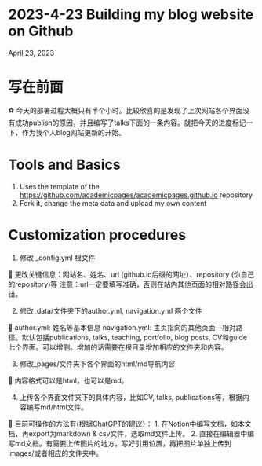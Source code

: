 # 2023-4-23 Building my blog website on Github

April 23, 2023 

# 写在前面

<aside>
⚽ 今天的部署过程大概只有半个小时。比较欣喜的是发现了上次网站各个界面没有成功publish的原因，并且编写了talks下面的一条内容。就把今天的进度标记一下，作为我个人blog网站更新的开始。

</aside>

# Tools and Basics

1. Uses the template of the https://github.com/academicpages/academicpages.github.io repository
2. Fork it, change the meta data and upload my own content

# Customization procedures

1. 修改 _config.yml 根文件

<aside>
🌲 更改关键信息：网站名、姓名、url (github.io后缀的网址）、repository (你自己的repository)等
  注意：url一定要填写准确，否则在站内其他页面的相对路径会出错。

</aside>

2. 修改_data/文件夹下的author.yml, navigation.yml 两个文件

<aside>
🌲 author.yml: 姓名等基本信息
  navigation.yml: 主页指向的其他页面—相对路径。默认包括publications, talks, teaching, portfolio, blog posts, CV和guide 七个界面。可以增删。增加的话需要在根目录增加相应的文件夹和内容。
</aside>

3. 修改_pages/文件夹下各个界面的html/md导航内容

<aside>
🌲 内容格式可以是html，也可以是md。
</aside>

4. 上传各个界面文件夹下的具体内容，比如CV, talks, publications等，根据内容编写md/html文件。

<aside>
🌲 目前可操作的方法有(根据ChatGPT的建议）：
  1. 在Notion中编写文档，如本文档，再export为markdown & csv文件，选取md文件上传。
  2. 直接在编辑器中编写md文档。有需要上传图片的地方，写好引用位置，再把图片单独上传到images/或者相应的文件夹中。

</aside>
